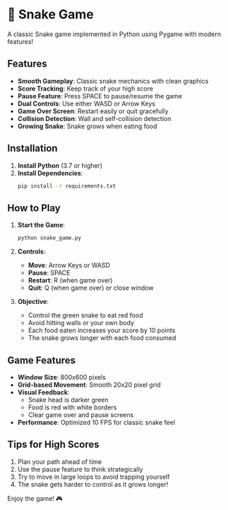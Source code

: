 # 🐍 Snake Game

A classic Snake game implemented in Python using Pygame with modern features!

## Features ##

- **Smooth Gameplay**: Classic snake mechanics with clean graphics
- **Score Tracking**: Keep track of your high score
- **Pause Feature**: Press SPACE to pause/resume the game
- **Dual Controls**: Use either WASD or Arrow Keys
- **Game Over Screen**: Restart easily or quit gracefully
- **Collision Detection**: Wall and self-collision detection
- **Growing Snake**: Snake grows when eating food

## Installation

1. **Install Python** (3.7 or higher)
2. **Install Dependencies**:
   ```bash
   pip install -r requirements.txt
   ```

## How to Play

1. **Start the Game**:
   ```bash
   python snake_game.py
   ```

2. **Controls**:
   - **Move**: Arrow Keys or WASD
   - **Pause**: SPACE
   - **Restart**: R (when game over)
   - **Quit**: Q (when game over) or close window

3. **Objective**:
   - Control the green snake to eat red food
   - Avoid hitting walls or your own body
   - Each food eaten increases your score by 10 points
   - The snake grows longer with each food consumed

## Game Features

- **Window Size**: 800x600 pixels
- **Grid-based Movement**: Smooth 20x20 pixel grid
- **Visual Feedback**: 
  - Snake head is darker green
  - Food is red with white borders
  - Clear game over and pause screens
- **Performance**: Optimized 10 FPS for classic snake feel

## Tips for High Scores

1. Plan your path ahead of time
2. Use the pause feature to think strategically
3. Try to move in large loops to avoid trapping yourself
4. The snake gets harder to control as it grows longer!

Enjoy the game! 🎮 
